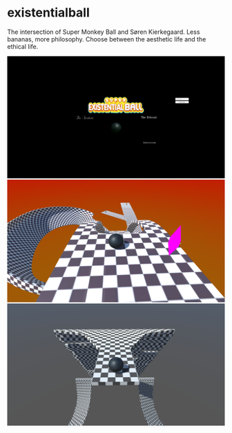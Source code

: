 # existentialball
The intersection of Super Monkey Ball and Søren Kierkegaard. Less bananas, more philosophy. Choose between the aesthetic life and the ethical life.

![menu](screenshots/1.png)
![aestetic](screenshots/2.png)
![ethical](screenshots/3.png)


